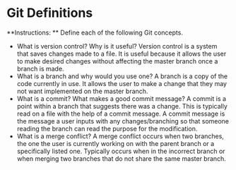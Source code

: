 # Git Definitions

**Instructions: ** Define each of the following Git concepts.

* What is version control?  Why is it useful?
	Version control is a system that saves changes made to a file. It is useful because it allows the user to make desired changes without affecting the master branch once a branch is made.
* What is a branch and why would you use one?
	A branch is a copy of the code currently in use. It allows the user to make a change that they may not want implemented on the master branch.
* What is a commit? What makes a good commit message?
	A commit is a point within a branch that suggests there was a change. This is typically read on a file with the help of a commit message. A commit message is the message a user inputs with any changes/branching so that someone reading the branch can read the purpose for the modification.
* What is a merge conflict?
	A merge conflict occurs when two branches, the one the user is currently working on with the parent branch or a specifically listed one. Typically occurs when in the incorrect branch or when merging two branches that do not share the same master branch.